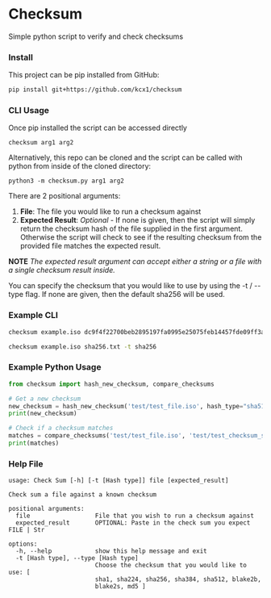 # Checksum
Simple python script to verify and check checksums

### Install
This project can be pip installed from GitHub:

```bash
pip install git+https://github.com/kcx1/checksum
```

### CLI Usage

Once pip installed the script can be accessed directly

```
checksum arg1 arg2
```

Alternatively, this repo can be cloned and the script can be called with python from inside of the cloned directory:

```
python3 -m checksum.py arg1 arg2
```

There are 2 positional arguments:

1. **File**: The file you would like to run a checksum against
2. **Expected Result**: *Optional* - If none is given, then the script will simply return the checksum hash of the file supplied in the first argument. Otherwise the script will check to see if the resulting checksum from the provided file matches the expected result. 

**NOTE** *The expected result argument can accept either a string or a file with a single checksum result inside.*

You can specify the checksum that you would like to use by using the -t / --type flag. If none are given, then the default sha256 will be used. 


### Example CLI

```bash
checksum example.iso dc9f4f22700beb2895197fa0995e25075feb14457fde09ff3ac46dd35d75661a -t sha256
```
```bash
checksum example.iso sha256.txt -t sha256
```

### Example Python Usage
```python
from checksum import hash_new_checksum, compare_checksums

# Get a new checksum
new_checksum = hash_new_checksum('test/test_file.iso', hash_type="sha512")
print(new_checksum)

# Check if a checksum matches
matches = compare_checksums('test/test_file.iso', 'test/test_checksum_sha512.txt', hash_type="sha512")
print(matches)
```


### Help File
```
usage: Check Sum [-h] [-t [Hash type]] file [expected_result]

Check sum a file against a known checksum

positional arguments:
  file                  File that you wish to run a checksum against
  expected_result       OPTIONAL: Paste in the check sum you expect FILE | Str

options:
  -h, --help            show this help message and exit
  -t [Hash type], --type [Hash type]
                        Choose the checksum that you would like to use: [
                        sha1, sha224, sha256, sha384, sha512, blake2b,
                        blake2s, md5 ]
```
